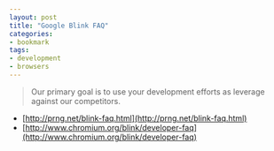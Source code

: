 ```yaml
---
layout: post
title: "Google Blink FAQ"
categories:
- bookmark
tags:
- development
- browsers
---
```

> Our primary goal is to use your development efforts as leverage against our competitors.

* [http://prng.net/blink-faq.html](http://prng.net/blink-faq.html)
* [http://www.chromium.org/blink/developer-faq](http://www.chromium.org/blink/developer-faq)